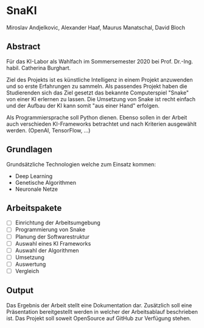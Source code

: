 # SnaKI

Miroslav Andjelkovic, Alexander Haaf, Maurus Manatschal, David Bloch

## Abstract 

Für das KI-Labor als Wahlfach im Sommersemester 2020 bei Prof. Dr.-Ing. habil. Catherina Burghart.

Ziel des Projekts ist es künstliche Intelligenz in einem Projekt anzuwenden und so erste Erfahrungen zu sammeln.
Als passendes Projekt haben die Studierenden sich das Ziel gesetzt das bekannte Computerspiel "Snake" von einer KI erlernen zu lassen.
Die Umsetzung von Snake ist recht einfach und der Aufbau der KI kann somit "aus einer Hand" erfolgen. 

Als Programmiersprache soll Python dienen.
Ebenso sollen in der Arbeit auch verschieden KI-Frameworks betrachtet und nach Kriterien ausgewählt werden. (OpenAI, TensorFlow, ...)

## Grundlagen

Grundsätzliche Technologien welche zum Einsatz kommen:

- Deep Learning
- Genetische Algorithmen
- Neuronale Netze

## Arbeitspakete

- [ ] Einrichtung der Arbeitsumgebung
- [ ] Programmierung von Snake
- [ ] Planung der Softwarestruktur
- [ ] Auswahl eines KI Frameworks
- [ ] Auswahl der Algorithmen
- [ ] Umsetzung
- [ ] Auswertung 
- [ ] Vergleich

## Output

Das Ergebnis der Arbeit stellt eine Dokumentation dar.
Zusätzlich soll eine Präsentation bereitgestellt werden in welcher der Arbeitsablauf beschrieben ist.
Das Projekt soll soweit OpenSource auf GitHub zur Verfügung stehen.
